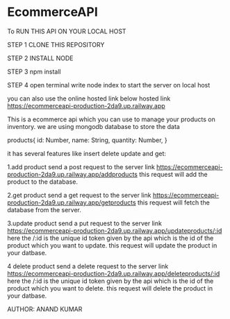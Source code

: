 # EcommerceAPI 
To RUN THIS API ON YOUR LOCAL HOST 

STEP 1 CLONE THIS REPOSITORY

STEP 2 INSTALL NODE 

STEP 3  npm install

STEP 4 open terminal write node index to start the server on local host


you can also use the online hosted link below 
hosted link https://ecommerceapi-production-2da9.up.railway.app

This is a ecommerce api which you can use to manage your products on inventory.
we are using mongodb database to store the data

products{
id: Number,
  name: String,
  quantity: Number,
  }

it has several features like insert delete update and get:

1.add product
 send a post request to the server 
 link https://ecommerceapi-production-2da9.up.railway.app/addproducts
 this request will add the product to the database.
 
 2.get product
 send a get request to the server 
 link https://ecommerceapi-production-2da9.up.railway.app/getproducts
 this request will fetch the database from the server.
 
 3.update product
 send a put request to the server
 link https://ecommerceapi-production-2da9.up.railway.app/updateproducts/:id
 here the /:id is the unique id token given by the api which is the id of the product which you want to update. 
 this request will update the product in your datbase.
 
 4 delete product
 send a delete request to the server
 link https://ecommerceapi-production-2da9.up.railway.app/deleteproducts/:id
 here the /:id is the unique id token given by the api which is the id of the product which you want to delete. 
 this request will delete the product in your datbase.
 
AUTHOR: ANAND KUMAR
